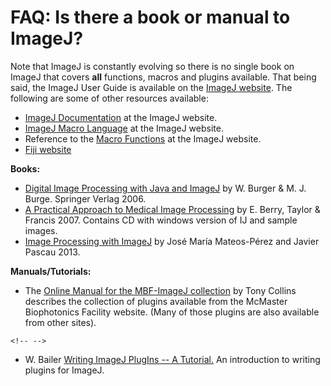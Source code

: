 # FAQ: Is there a book or manual to ImageJ?

Note that ImageJ is constantly evolving so there is no single book on
ImageJ that covers **all** functions, macros and plugins available. That
being said, the ImageJ User Guide is available on the [ImageJ
website](http://rsbweb.nih.gov/ij/docs/guide/). The following are some
of other resources available:

-   [ImageJ Documentation](http://rsbweb.nih.gov/ij/docs/index.html) at
    the ImageJ website.
-   [ImageJ Macro
    Language](http://rsbweb.nih.gov/ij/developer/macro/macros.html) at
    the ImageJ website.
-   Reference to the [Macro
    Functions](http://rsbweb.nih.gov/ij/developer/macro/functions.html)
    at the ImageJ website.
-   [Fiji website](http://fiji.sc/wiki/index.php/Fiji)

**Books:**

-   [Digital Image Processing with Java and
    ImageJ](http://www.imagingbook.com/index.php?id=15) by W. Burger
    & M. J. Burge. Springer Verlag 2006.
-   [A Practical Approach to Medical Image
    Processing](http://www.crcpress.com/shopping_cart/products/product_detail.asp?sku=c8245)
    by E. Berry, Taylor & Francis 2007. Contains CD with windows version
    of IJ and sample images.
-   [Image Processing with
    ImageJ](http://www.packtpub.com/image-processing-with-imagej/book)
    by José María Mateos-Pérez and Javier Pascau 2013.

**Manuals/Tutorials:**

-   The [Online Manual for the MBF-ImageJ
    collection](http://www.macbiophotonics.ca/imagej/) by Tony Collins
    describes the collection of plugins available from the McMaster
    Biophotonics Facility website. (Many of those plugins are also
    available from other sites).

```{=html}
<!-- -->
```
-   W. Bailer [Writing ImageJ PlugIns -- A
    Tutorial.](http://mtd.fh-hagenberg.at/depot/imaging/imagej/) An
    introduction to writing plugins for ImageJ.
